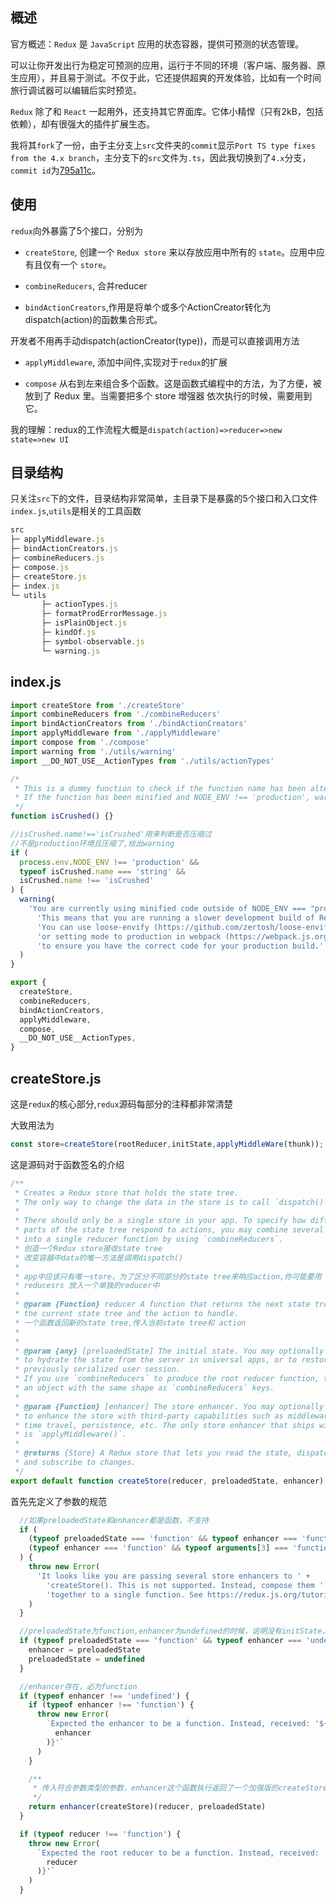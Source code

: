 ## 概述

官方概述：`Redux` 是 `JavaScript` 应用的状态容器，提供可预测的状态管理。

可以让你开发出行为稳定可预测的应用，运行于不同的环境（客户端、服务器、原生应用），并且易于测试。不仅于此，它还提供超爽的开发体验，比如有一个时间旅行调试器可以编辑后实时预览。

`Redux` 除了和 `React` 一起用外，还支持其它界面库。它体小精悍（只有2kB，包括依赖），却有很强大的插件扩展生态。

我将其`fork`了一份，由于主分支上`src`文件夹的`commit`显示`Port TS type fixes from the 4.x branch`，主分支下的`src`文件为`.ts`，因此我切换到了`4.x`分支，`commit id`为[795a11c](https://github.com/time0verflow/redux/commit/795a11c8233963bbfc37c13fde1b44d50159a8b8)。



## 使用

`redux`向外暴露了5个接口，分别为

+ `createStore`,  创建一个 `Redux store` 来以存放应用中所有的 `state`。应用中应有且仅有一个 `store`。

+ `combineReducers`,   合并reducer

+ `bindActionCreators`,作用是将单个或多个ActionCreator转化为dispatch(action)的函数集合形式。

开发者不用再手动dispatch(actionCreator(type))，而是可以直接调用方法

+ `applyMiddleware`,      添加中间件,实现对于`redux`的扩展

+ `compose` 从右到左来组合多个函数。这是函数式编程中的方法，为了方便，被放到了 Redux 里。当需要把多个 store 增强器 依次执行的时候，需要用到它。

我的理解：redux的工作流程大概是`dispatch(action)=>reducer=>new state=>new UI`

## 目录结构

只关注`src`下的文件，目录结构非常简单，主目录下是暴露的5个接口和入口文件`index.js`,`utils`是相关的工具函数

```js
src
├─ applyMiddleware.js
├─ bindActionCreators.js
├─ combineReducers.js
├─ compose.js
├─ createStore.js
├─ index.js    
└─ utils
       ├─ actionTypes.js
       ├─ formatProdErrorMessage.js
       ├─ isPlainObject.js
       ├─ kindOf.js
       ├─ symbol-observable.js
       └─ warning.js
```

## index.js

```js
import createStore from './createStore'
import combineReducers from './combineReducers'
import bindActionCreators from './bindActionCreators'
import applyMiddleware from './applyMiddleware'
import compose from './compose'
import warning from './utils/warning'
import __DO_NOT_USE__ActionTypes from './utils/actionTypes'

/*
 * This is a dummy function to check if the function name has been altered by minification.
 * If the function has been minified and NODE_ENV !== 'production', warn the user.
 */
function isCrushed() {}

//isCrushed.name!=='isCrushed'用来判断是否压缩过
//不是production环境且压缩了,给出warning
if (
  process.env.NODE_ENV !== 'production' &&
  typeof isCrushed.name === 'string' &&
  isCrushed.name !== 'isCrushed'
) {
  warning(
    'You are currently using minified code outside of NODE_ENV === "production". ' +
      'This means that you are running a slower development build of Redux. ' +
      'You can use loose-envify (https://github.com/zertosh/loose-envify) for browserify ' +
      'or setting mode to production in webpack (https://webpack.js.org/concepts/mode/) ' +
      'to ensure you have the correct code for your production build.'
  )
}

export {
  createStore,
  combineReducers,
  bindActionCreators,
  applyMiddleware,
  compose,
  __DO_NOT_USE__ActionTypes,
}
```

## createStore.js

这是`redux`的核心部分,`redux`源码每部分的注释都非常清楚

大致用法为

```js
const store=createStore(rootReducer,initState,applyMiddleWare(thunk));
```

这是源码对于函数签名的介绍

```js
/**
 * Creates a Redux store that holds the state tree.
 * The only way to change the data in the store is to call `dispatch()` on it.
 *
 * There should only be a single store in your app. To specify how different
 * parts of the state tree respond to actions, you may combine several reducers
 * into a single reducer function by using `combineReducers`.
 * 创造一个Redux store接收state tree
 * 改变容器中data的唯一方法是调用dispatch()
 * 
 * app中应该只有唯一store，为了区分不同部分的state tree来响应action,你可能要用 combineReducers combine几个
 * reducesrs 放入一个单独的reducer中
 * 
 * @param {Function} reducer A function that returns the next state tree, given
 * the current state tree and the action to handle.
 * 一个函数返回新的state tree,传入当前state tree和 action
 * 
 *
 * @param {any} [preloadedState] The initial state. You may optionally specify it
 * to hydrate the state from the server in universal apps, or to restore a
 * previously serialized user session.
 * If you use `combineReducers` to produce the root reducer function, this must be
 * an object with the same shape as `combineReducers` keys.
 * 
 * @param {Function} [enhancer] The store enhancer. You may optionally specify it
 * to enhance the store with third-party capabilities such as middleware,
 * time travel, persistence, etc. The only store enhancer that ships with Redux
 * is `applyMiddleware()`.
 *
 * @returns {Store} A Redux store that lets you read the state, dispatch actions
 * and subscribe to changes.
 */
export default function createStore(reducer, preloadedState, enhancer) {...}
```

首先先定义了参数的规范

```js
  //如果preloadedState和enhancer都是函数，不支持 
  if (
    (typeof preloadedState === 'function' && typeof enhancer === 'function') ||
    (typeof enhancer === 'function' && typeof arguments[3] === 'function')
  ) {
    throw new Error(
      'It looks like you are passing several store enhancers to ' +
        'createStore(). This is not supported. Instead, compose them ' +
        'together to a single function. See https://redux.js.org/tutorials/fundamentals/part-4-store#creating-a-store-with-enhancers for an example.'
    )
  }

  //preloadedState为function,enhancer为undefined的时候，说明没有initState，有middleware
  if (typeof preloadedState === 'function' && typeof enhancer === 'undefined') {
    enhancer = preloadedState
    preloadedState = undefined
  }

  //enhancer存在，必为function
  if (typeof enhancer !== 'undefined') {
    if (typeof enhancer !== 'function') {
      throw new Error(
        `Expected the enhancer to be a function. Instead, received: '${kindOf(
          enhancer
        )}'`
      )
    }

    /**
     * 传入符合参数类型的参数，enhancer这个函数执行返回了一个加强版的createStore函数
     */
    return enhancer(createStore)(reducer, preloadedState)
  }

  if (typeof reducer !== 'function') {
    throw new Error(
      `Expected the root reducer to be a function. Instead, received: '${kindOf(
        reducer
      )}'`
    )
  }
```

